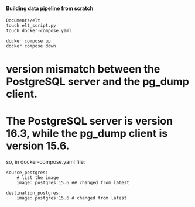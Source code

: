 #### Building data pipeline from scratch

    Documents/elt
    touch elt_script.py
    touch docker-compose.yaml

    docker compose up
    docker compose down



# version mismatch between the PostgreSQL server and the pg_dump client.
# The PostgreSQL server is version 16.3, while the pg_dump client is version 15.6.

so, in docker-compose.yaml file:

    source_postgres:
        # list the image
        image: postgres:15.6 ## changed from latest

    destination_postgres:
        image: postgres:15.6 # changed from latest
